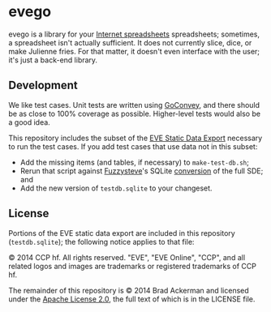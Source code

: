 # evego

evego is a library for your [Internet spreadsheets][eve] spreadsheets;
sometimes, a spreadsheet isn't actually sufficient. It does not currently slice,
dice, or make Julienne fries. For that matter, it doesn't even interface with
the user; it's just a back-end library.

[eve]: http://www.eveonline.com/

## Development

We like test cases. Unit tests are written using [GoConvey][convey], and there
should be as close to 100% coverage as possible. Higher-level tests would also
be a good idea.

[convey]: http://goconvey.co/

This repository includes the subset of the [EVE Static Data Export][sde]
necessary to run the test cases. If you add test cases that use data not in
this subset:

* Add the missing items (and tables, if necessary) to `make-test-db.sh`;
* Rerun that script against [Fuzzysteve][steve]'s SQLite [conversion] of the
full SDE; and
* Add the new version of `testdb.sqlite` to your changeset.

[conversion]: https://www.fuzzwork.co.uk/dump/
[sde]: https://developers.eveonline.com/resource/static-data-export
[steve]: https://www.fuzzwork.co.uk/

## License

Portions of the EVE static data export are included in this repository
(`testdb.sqlite`); the following notice applies to that file:

© 2014 CCP hf. All rights reserved. "EVE", "EVE Online", "CCP", and all related
logos and images are trademarks or registered trademarks of CCP hf.

The remainder of this repository is © 2014 Brad Ackerman and licensed under the
[Apache License 2.0][apache], the full text of which is in the LICENSE file.

[apache]: http://www.apache.org/licenses/LICENSE-2.0
